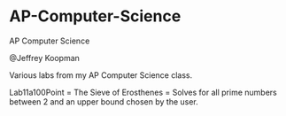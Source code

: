 # AP-Computer-Science
AP Computer Science

@Jeffrey Koopman

Various labs from my AP Computer Science class.
 
Lab11a100Point = The Sieve of Erosthenes = Solves for all prime numbers between 2 and an upper bound chosen by the user.
